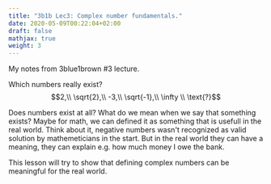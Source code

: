 ```yaml
---
title: "3b1b Lec3: Complex number fundamentals."
date: 2020-05-09T00:22:04+02:00
draft: false
mathjax: true
weight: 3
---
```

My notes from 3blue1brown #3 lecture.

Which numbers really exist?
$$2,\\ \sqrt{2},\\ -3,\\ \sqrt{-1},\\ \infty \\ \text{?}$$

Does numbers exist at all? What do we mean when we say that something exists? Maybe for math, we can defined it as something that is usefull in the real world. Think about it, negative numbers wasn't recognized as valid solution by mathemeticians in the start. But in the real world they can have a meaning, they can explain e.g. how much money I owe the bank.

This lesson will try to show that defining complex numbers can be meaningful for the real world.